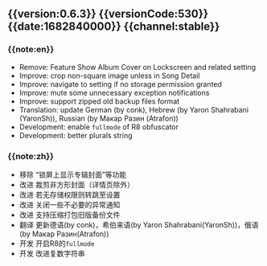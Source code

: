## {{version:0.6.3}} {{versionCode:530}} {{date:1682840000}} {{channel:stable}}

### {{note:en}}
- Remove: Feature Show Album Cover on Lockscreen and related setting
- Improve: crop non-square image unless in Song Detail
- Improve: navigate to setting if no storage permission granted
- Improve: mute some unnecessary exception notifications
- Improve: support zipped old backup files format
- Translation: update German (by conk), Hebrew (by Yaron Shahrabani (YaronSh)), Russian (by Макар Разин (Atrafon))
- Development: enable `fullmode` of R8 obfuscator  
- Development: better plurals string

### {{note:zh}}
- 移除 “锁屏上显示专辑封面”等功能
- 改进 裁剪非方形封面（详情页除外）
- 改进 若无存储权限则转跳至设置
- 改进 关闭一些不必要的异常通知
- 改进 支持压缩打包旧版备份文件
- 翻译 更新德语(by conk)，希伯来语(by Yaron Shahrabani(YaronSh))，俄语(by Макар Разин(Atrafon))
- 开发 开启R8的`fullmode`
- 开发 改进复数字符串
